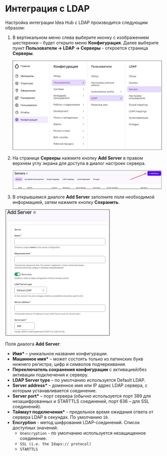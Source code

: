# Интеграция с LDAP

Настройка интеграции Idea Hub с LDAP производится следующим образом:

1. В вертикальном меню слева выберите иконку с изображением шестеренки – будет открыто меню **Конфигурация**. Далее выберите пункт **Пользователи -> LDAP -> Серверы** - откроется страница **Серверы**.

   ![](<../../../../.gitbook/assets/LDAP_integration-Servers_page_access.png>)

1. На странице **Серверы** нажмите кнопку **Add Server** в правом верхнем углу экрана для доступа в диалог настроек сервера.

   ![](<../../../../.gitbook/assets/LDAP_integration-AddServer_button.png>)

1. В открывшемся диалоге **Add Server** заполните поля необходимой информацией, затем нажмите кнопку **Сохранить**.

![](<../../../../.gitbook/assets/LDAP_integration-AddServer_dialog.png>)

Поля диалога **Add Server**:
* **Имя\*** – уникальное название конфигурации.
* **Машинное имя\*** – может состоять только из латинских букв нижнего регистра, цифр и символов подчеркивания.
* **Переключатель сохранения конфигурации** с активацией/без активации подключения к серверу.
* **LDAP Server type** – по умолчанию используется Default LDAP.
* **Server address\*** – доменное имя или IP адрес LDAP сервера, с которым устанавливается соединение.
* **Server port\*** – порт сервера (обычно используется порт 389 для незашифрованных и STARTTLS соединений, порт 636 – для SSL соединений).
* **Таймаут подключения\*** - предельное время ожидания ответа от сервера LDAP в секундах. По умолчанию `10`.
* **Encryption** - метод шифрования LDAP-соединений. Список доступных значений:
  * `Unencryption` - по умолчанию используется незащищенное соединение.
  * `SSL (i.e. the Idaps:// protocol)`
  * `STARTTLS`


